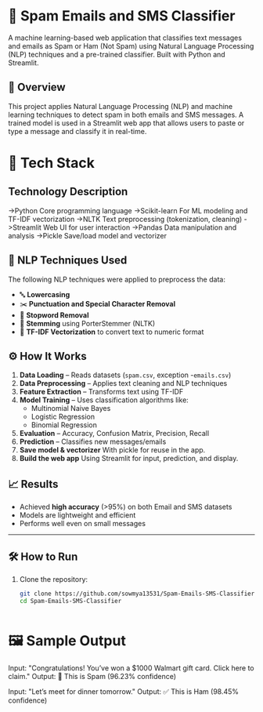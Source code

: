 # 📧 Spam Emails and SMS Classifier
A machine learning-based web application that classifies text messages and emails as Spam or Ham (Not Spam) using Natural Language Processing (NLP) techniques and a pre-trained classifier. Built with Python and Streamlit.

## 📖 Overview
This project applies Natural Language Processing (NLP) and machine learning techniques to detect spam in both emails and SMS messages. A trained model is used in a Streamlit web app that allows users to paste or type a message and classify it in real-time.

# 🧰 Tech Stack
## Technology	Description
->Python	Core programming language
->Scikit-learn	For ML modeling and TF-IDF vectorization
->NLTK	Text preprocessing (tokenization, cleaning)
->Streamlit	Web UI for user interaction
->Pandas	Data manipulation and analysis
->Pickle	Save/load model and vectorizer

## 🧠 NLP Techniques Used

The following NLP techniques were applied to preprocess the data:

- 🔤 **Lowercasing**
- ✂️ **Punctuation and Special Character Removal**
- 🧹 **Stopword Removal**
- 🔄 **Stemming** using PorterStemmer (NLTK)
- 🔢 **TF-IDF Vectorization** to convert text to numeric format

## ⚙️ How It Works

1. **Data Loading** – Reads datasets (`spam.csv`, exception -`emails.csv`)
2. **Data Preprocessing** – Applies text cleaning and NLP techniques
3. **Feature Extraction** – Transforms text using TF-IDF
4. **Model Training** – Uses classification algorithms like:
   - Multinomial Naive Bayes
   - Logistic Regression
   - Binomial Regression 
5. **Evaluation** – Accuracy, Confusion Matrix, Precision, Recall
6. **Prediction** – Classifies new messages/emails
6. **Save model & vectorizer**
With pickle for reuse in the app.
7. **Build the web app**
Using Streamlit for input, prediction, and display.

## 📈 Results

- Achieved **high accuracy** (>95%) on both Email and SMS datasets
- Models are lightweight and efficient
- Performs well even on small messages

---

## 🛠 How to Run

1. Clone the repository:
   ```bash
   git clone https://github.com/sowmya13531/Spam-Emails-SMS-Classifier.git
   cd Spam-Emails-SMS-Classifier
   


# 🖼️ Sample Output
Input: "Congratulations! You’ve won a $1000 Walmart gift card. Click here to claim."
Output: 🚫 This is Spam (96.23% confidence)

Input: "Let’s meet for dinner tomorrow."
Output: ✅ This is Ham (98.45% confidence)
